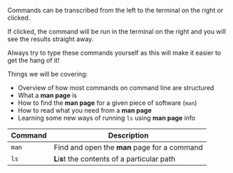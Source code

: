 Commands can be transcribed from the left to the terminal on the right or 
clicked.  

If clicked, the command will be run in the terminal on the right and 
you will see the results straight away.  

Always try to type these commands 
yourself as this will make it easier to get the hang of it!

Things we will be covering:


* Overview of how most commands on command line are structured
* What a **man page** is
* How to find the **man page** for a given piece of software (`man`)
* How to read what you need from a **man page**
* Learning some new ways of running `ls` using **man page** info

|Command|Description|
|-------|----------|
|`man`| Find and open the **man** page for a command|
|`ls`| **L**i**s**t the contents of a particular path|
